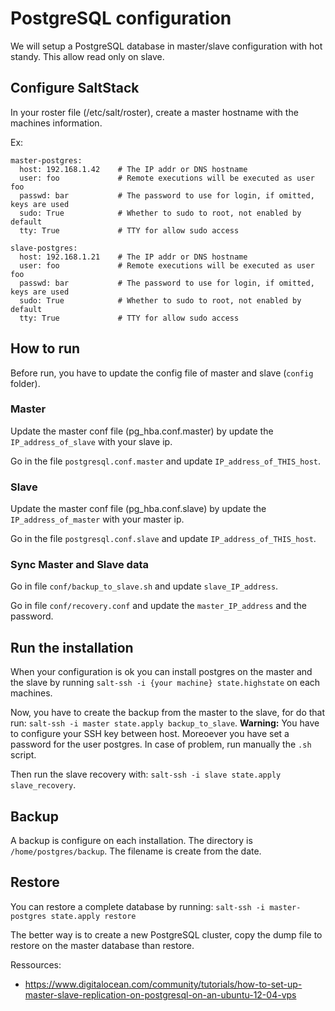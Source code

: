# PostgreSQL configuration

We will setup a PostgreSQL database in master/slave configuration with hot standy. This allow read only on slave.

## Configure SaltStack

In your roster file (/etc/salt/roster), create a master hostname with the machines information.

Ex:
```
master-postgres:
  host: 192.168.1.42    # The IP addr or DNS hostname
  user: foo             # Remote executions will be executed as user foo
  passwd: bar           # The password to use for login, if omitted, keys are used
  sudo: True            # Whether to sudo to root, not enabled by default
  tty: True             # TTY for allow sudo access
  
slave-postgres:
  host: 192.168.1.21    # The IP addr or DNS hostname
  user: foo             # Remote executions will be executed as user foo
  passwd: bar           # The password to use for login, if omitted, keys are used
  sudo: True            # Whether to sudo to root, not enabled by default
  tty: True             # TTY for allow sudo access
```

## How to run

Before run, you have to update the config file of master and slave (`config` folder).

### Master

Update the master conf file (pg_hba.conf.master) by update the `IP_address_of_slave` with your slave ip.

Go in the file `postgresql.conf.master` and update `IP_address_of_THIS_host`.

### Slave

Update the master conf file (pg_hba.conf.slave) by update the `IP_address_of_master` with your master ip.

Go in the file `postgresql.conf.slave` and update `IP_address_of_THIS_host`.

### Sync Master and Slave data

Go in file `conf/backup_to_slave.sh` and update `slave_IP_address`.

Go in file `conf/recovery.conf` and update the `master_IP_address` and the password.

## Run the installation

When your configuration is ok you can install postgres on the master and the slave by running `salt-ssh -i {your machine} state.highstate` on each machines.

Now, you have to create the backup from the master to the slave, for do that run: `salt-ssh -i master state.apply backup_to_slave`. **Warning:** You have to configure your SSH key between host. Moreoever you have set a password for the user postgres. In case of problem, run manually the `.sh` script.

Then run the slave recovery with: `salt-ssh -i slave state.apply slave_recovery`.

## Backup

A backup is configure on each installation. The directory is `/home/postgres/backup`. The filename is create from the date.

## Restore

You can restore a complete database by running: `salt-ssh -i master-postgres state.apply restore`

The better way is to create a new PostgreSQL cluster, copy the dump file to restore on the master database than restore.

Ressources:

  - https://www.digitalocean.com/community/tutorials/how-to-set-up-master-slave-replication-on-postgresql-on-an-ubuntu-12-04-vps
